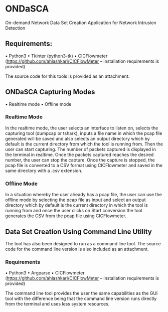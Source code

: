 # ONDaSCA
On-demand Network Data Set Creation Application for Network Intrusion Detection

## Requirements: 
•	Python3
•	Tkinter (python3-tk)
•	CICFlowmeter (https://github.com/ahlashkari/CICFlowMeter – installation requirements is provided)

The source code for this tools is provided as an attachment.

## ONDaSCA Capturing Modes
•	Realtime mode
•	Offline mode

### Realtime Mode
In the realtime mode, the user selects an interface to listen on, selects the capturing tool (dumpcap or tshark), inputs a file name in which the pcap file generated will be saved and also selects an output directory which by default is the current directory from which the tool is running from. Then the user can start capturing. 
The number of packets captured is displayed in the terminal in realtime. Once the packets captured reaches the desired number, the user can stop the capture. Once the capture is stopped, the pcap file is converted to a CSV format using CICFlowmeter and saved in the same directory with a .csv extension.

### Offline Mode
In a situation whereby the user already has a pcap file, the user can use the offline mode by selecting the pcap file as input and select an output directory which by default is the current directory in which the tool is running from and once the user clicks on Start conversion the tool generates the CSV from the pcap file using CICFlowmeter. 

## Data Set Creation Using Command Line Utility
The tool has also been designed to run as a command line tool. The source code for the command line version is also included as an attachment.

### Requirements
•	Python3
•	Argparse
•	CICFlowmeter (https://github.com/ahlashkari/CICFlowMeter – installation requirements is provided)

The command line tool provides the user the same capabilities as the GUI tool with the difference being that the command line version runs directly from the terminal and uses less system resources. 
